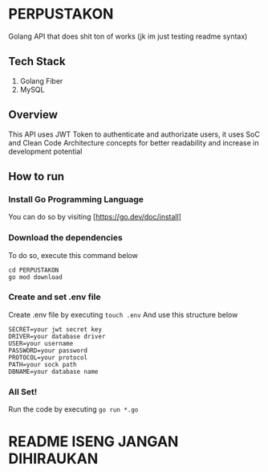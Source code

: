 # PERPUSTAKON 
Golang API that does shit ton of works (jk im just testing readme syntax)
## Tech Stack
1. Golang Fiber
2. MySQL
## Overview
This API uses JWT Token to authenticate and authorizate users, it uses SoC and Clean Code Architecture concepts for better readability and increase in development potential
## How to run
### Install Go Programming Language
You can do so by visiting [https://go.dev/doc/install]
### Download the dependencies
To do so, execute this command below
```
cd PERPUSTAKON
go mod download
```
### Create and set .env file
Create .env file by executing
`touch .env`
And use this structure below
```
SECRET=your jwt secret key
DRIVER=your database driver
USER=your username
PASSWORD=your password
PROTOCOL=your protocol 
PATH=your sock path 
DBNAME=your database name 
```
### All Set!
Run the code by executing 
`go run *.go`

# README ISENG JANGAN DIHIRAUKAN
